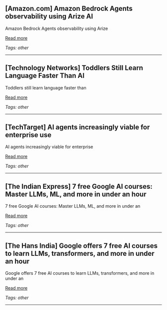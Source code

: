 ## [Amazon.com] Amazon Bedrock Agents observability using Arize AI

Amazon Bedrock Agents observability using Arize

[Read more](https://aws.amazon.com/blogs/machine-learning/amazon-bedrock-agents-observability-using-arize-ai/)

_Tags: other_

---
## [Technology Networks] Toddlers Still Learn Language Faster Than AI

Toddlers still learn language faster than

[Read more](https://www.technologynetworks.com/informatics/news/toddlers-still-learn-language-faster-than-ai-401440)

_Tags: other_

---
## [TechTarget] AI agents increasingly viable for enterprise use

AI agents increasingly viable for enterprise

[Read more](https://www.techtarget.com/searchenterpriseai/feature/AI-agents-increasingly-viable-for-enterprise-use)

_Tags: other_

---
## [The Indian Express] 7 free Google AI courses: Master LLMs, ML, and more in under an hour

7 free Google AI courses: Master LLMs, ML, and more in under an

[Read more](https://indianexpress.com/article/technology/artificial-intelligence/google-offers-free-ai-courses-under-an-hour-each-10085037/)

_Tags: other_

---
## [The Hans India] Google offers 7 free AI courses to learn LLMs, transformers, and more in under an hour

Google offers 7 free AI courses to learn LLMs, transformers, and more in under an

[Read more](https://www.thehansindia.com/tech/google-offers-7-free-ai-courses-to-learn-llms-transformers-and-more-in-under-an-hour-982484)

_Tags: other_

---
